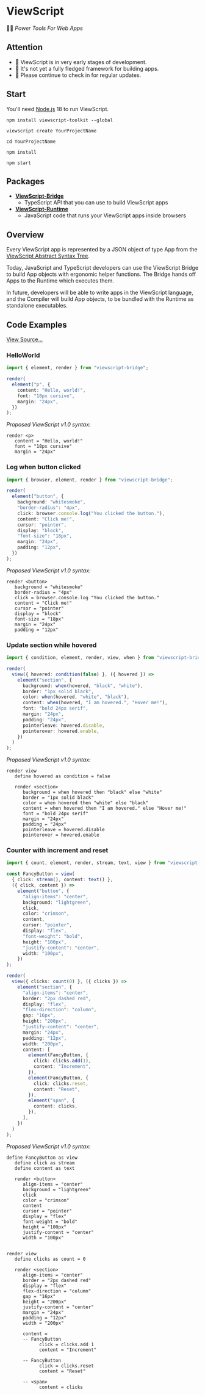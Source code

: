 # ViewScript

🧑‍🏭 _Power Tools For Web Apps_

## Attention

- 👋 ViewScript is in very early stages of development.
- 💁 It's not yet a fully fledged framework for building apps.
- 🙏 Please continue to check in for regular updates.

## Start

You'll need [Node.js](https://nodejs.org/) 18 to run ViewScript.

```
npm install viewscript-toolkit --global

viewscript create YourProjectName

cd YourProjectName

npm install

npm start
```

## Packages

- [**ViewScript-Bridge**](https://github.com/alexyuly/ViewScript-Bridge)
  - TypeScript API that you can use to build ViewScript apps
- [**ViewScript-Runtime**](https://github.com/alexyuly/ViewScript-Runtime)
  - JavaScript code that runs your ViewScript apps inside browsers

## Overview

Every ViewScript app is represented by a JSON object of type App from the [ViewScript Abstract Syntax Tree](https://github.com/alexyuly/ViewScript-Runtime/blob/main/lib/abstract.ts).

Today, JavaScript and TypeScript developers can use the ViewScript Bridge to build App objects with ergonomic helper functions. The Bridge hands off Apps to the Runtime which executes them.

In future, developers will be able to write apps in the ViewScript language, and the Compiler will build App objects, to be bundled with the Runtime as standalone executables.

## Code Examples

[View Source...](https://github.com/alexyuly/ViewScript-Toolkit/tree/main/examples/bridge/src)

### HelloWorld

```ts
import { element, render } from "viewscript-bridge";

render(
  element("p", {
    content: "Hello, world!",
    font: "18px cursive",
    margin: "24px",
  })
);
```

_Proposed ViewScript v1.0 syntax:_

```
render <p>
   content = "Hello, world!"
   font = "18px cursive"
   margin = "24px"
```

### Log when button clicked

```ts
import { browser, element, render } from "viewscript-bridge";

render(
  element("button", {
    background: "whitesmoke",
    "border-radius": "4px",
    click: browser.console.log("You clicked the button."),
    content: "Click me!",
    cursor: "pointer",
    display: "block",
    "font-size": "18px",
    margin: "24px",
    padding: "12px",
  })
);
```

_Proposed ViewScript v1.0 syntax:_

```
render <button>
   background = "whitesmoke"
   border-radius = "4px"
   click = browser.console.log "You clicked the button."
   content = "Click me!"
   cursor = "pointer"
   display = "block"
   font-size = "18px"
   margin = "24px"
   padding = "12px"
```

### Update section while hovered

```ts
import { condition, element, render, view, when } from "viewscript-bridge";

render(
  view({ hovered: condition(false) }, ({ hovered }) =>
    element("section", {
      background: when(hovered, "black", "white"),
      border: "1px solid black",
      color: when(hovered, "white", "black"),
      content: when(hovered, "I am hovered.", "Hover me!"),
      font: "bold 24px serif",
      margin: "24px",
      padding: "24px",
      pointerleave: hovered.disable,
      pointerover: hovered.enable,
    })
  )
);
```

_Proposed ViewScript v1.0 syntax:_

```
render view
   define hovered as condition = false

   render <section>
      background = when hovered then "black" else "white"
      border = "1px solid black"
      color = when hovered then "white" else "black"
      content = when hovered then "I am hovered." else "Hover me!"
      font = "bold 24px serif"
      margin = "24px"
      padding = "24px"
      pointerleave = hovered.disable
      pointerover = hovered.enable
```

### Counter with increment and reset

```ts
import { count, element, render, stream, text, view } from "viewscript-bridge";

const FancyButton = view(
  { click: stream(), content: text() },
  ({ click, content }) =>
    element("button", {
      "align-items": "center",
      background: "lightgreen",
      click,
      color: "crimson",
      content,
      cursor: "pointer",
      display: "flex",
      "font-weight": "bold",
      height: "100px",
      "justify-content": "center",
      width: "100px",
    })
);

render(
  view({ clicks: count(0) }, ({ clicks }) =>
    element("section", {
      "align-items": "center",
      border: "2px dashed red",
      display: "flex",
      "flex-direction": "column",
      gap: "16px",
      height: "200px",
      "justify-content": "center",
      margin: "24px",
      padding: "12px",
      width: "200px",
      content: [
        element(FancyButton, {
          click: clicks.add(1),
          content: "Increment",
        }),
        element(FancyButton, {
          click: clicks.reset,
          content: "Reset",
        }),
        element("span", {
          content: clicks,
        }),
      ],
    })
  )
);
```

_Proposed ViewScript v1.0 syntax:_

```
define FancyButton as view
   define click as stream
   define content as text

   render <button>
      align-items = "center"
      background = "lightgreen"
      click
      color = "crimson"
      content
      cursor = "pointer"
      display = "flex"
      font-weight = "bold"
      height = "100px"
      justify-content = "center"
      width = "100px"


render view
   define clicks as count = 0

   render <section>
      align-items = "center"
      border = "2px dashed red"
      display = "flex"
      flex-direction = "column"
      gap = "16px"
      height = "200px"
      justify-content = "center"
      margin = "24px"
      padding = "12px"
      width = "200px"

      content =
      -- FancyButton
            click = clicks.add 1
            content = "Increment"

      -- FancyButton
            click = clicks.reset
            content = "Reset"

      -- <span>
            content = clicks
```
